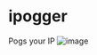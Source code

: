 # ipogger
Pogs your IP
![image](https://user-images.githubusercontent.com/33640860/147833371-9349056d-7198-4523-a0ac-443ae65b4f1a.png)
